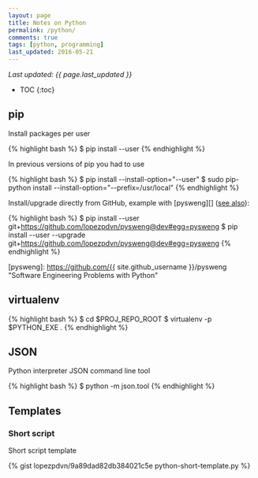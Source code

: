 ```yaml
---
layout: page
title: Notes on Python
permalink: /python/
comments: true
tags: [python, programming]
last_updated: 2016-05-21
---
```


*Last updated: {{ page.last_updated }}*

* TOC
{:toc}

## pip

Install packages per user

{% highlight bash %}
$ pip install --user <package>
{% endhighlight %}

In previous versions of pip you had to use

{% highlight bash %}
$ pip install --install-option="--user" <package>
$ sudo pip-python install --install-option="--prefix=/usr/local" <package>
{% endhighlight %}

Install/upgrade directly from GitHub, example with [pysweng][] ([see
also](https://pip.pypa.io/en/stable/reference/pip_install/#git)):

{% highlight bash %}
$ pip install --user git+https://github.com/lopezpdvn/pysweng@dev#egg=pysweng
$ pip install --user --upgrade git+https://github.com/lopezpdvn/pysweng@dev#egg=pysweng
{% endhighlight %}

[pysweng]: https://github.com/{{ site.github_username }}/pysweng "Software Engineering Problems with Python"

## virtualenv

{% highlight bash %}
$ cd $PROJ_REPO_ROOT
$ virtualenv -p $PYTHON_EXE .
{% endhighlight %}

## JSON

Python interpreter JSON command line tool

{% highlight bash %}
$ python -m json.tool <path to json file>
{% endhighlight %}

## Templates

### Short script

Short script template

{% gist lopezpdvn/9a89dad82db384021c5e python-short-template.py %}

